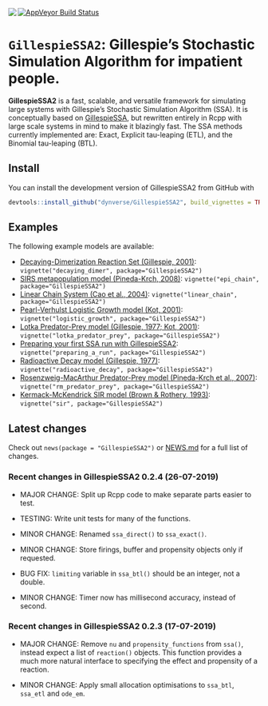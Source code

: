 
<!-- README.md is generated from README.Rmd. Please edit that file -->

<a href="https://travis-ci.org/dynverse/GillespieSSA2"><img src="https://travis-ci.org/dynverse/GillespieSSA2.svg" align="left"></a>
<a href="https://codecov.io/gh/dynverse/GillespieSSA2"> [![AppVeyor
Build
Status](https://ci.appveyor.com/api/projects/status/github/dynverse/GillespieSSA2?branch=master&svg=true)](https://ci.appveyor.com/project/dynverse/GillespieSSA2)

# `GillespieSSA2`: Gillespie’s Stochastic Simulation Algorithm for impatient people.

**GillespieSSA2** is a fast, scalable, and versatile framework for
simulating large systems with Gillespie’s Stochastic Simulation
Algorithm (SSA). It is conceptually based on
[GillespieSSA](https://cran.r-project.org/web/packages/GillespieSSA/index.html),
but rewritten entirely in Rcpp with large scale systems in mind to make
it blazingly fast. The SSA methods currently implemented are: Exact,
Explicit tau-leaping (ETL), and the Binomial tau-leaping (BTL).

## Install

You can install the development version of GillespieSSA2 from GitHub
with

``` r
devtools::install_github("dynverse/GillespieSSA2", build_vignettes = TRUE)
```

## Examples

The following example models are available:

  - [Decaying-Dimerization Reaction Set (Gillespie,
    2001)](vignettes/decaying_dimer.md): `vignette("decaying_dimer",
    package="GillespieSSA2")`
  - [SIRS metapopulation model (Pineda-Krch,
    2008)](vignettes/epi_chain.md): `vignette("epi_chain",
    package="GillespieSSA2")`
  - [Linear Chain System (Cao et al., 2004)](vignettes/linear_chain.md):
    `vignette("linear_chain", package="GillespieSSA2")`
  - [Pearl-Verhulst Logistic Growth model (Kot,
    2001)](vignettes/logistic_growth.md): `vignette("logistic_growth",
    package="GillespieSSA2")`
  - [Lotka Predator-Prey model (Gillespie, 1977; Kot,
    2001)](vignettes/lotka_predator_prey.md):
    `vignette("lotka_predator_prey", package="GillespieSSA2")`
  - [Preparing your first SSA run with
    GillespieSSA2](vignettes/preparing_a_run.md):
    `vignette("preparing_a_run", package="GillespieSSA2")`
  - [Radioactive Decay model (Gillespie,
    1977)](vignettes/radioactive_decay.md):
    `vignette("radioactive_decay", package="GillespieSSA2")`
  - [Rosenzweig-MacArthur Predator-Prey model (Pineda-Krch et al.,
    2007)](vignettes/rm_predator_prey.md): `vignette("rm_predator_prey",
    package="GillespieSSA2")`
  - [Kermack-McKendrick SIR model (Brown & Rothery,
    1993)](vignettes/sir.md): `vignette("sir", package="GillespieSSA2")`

## Latest changes

Check out `news(package = "GillespieSSA2")` or [NEWS.md](inst/NEWS.md)
for a full list of
changes.

<!-- This section gets automatically generated from inst/NEWS.md, and also generates inst/NEWS -->

### Recent changes in GillespieSSA2 0.2.4 (26-07-2019)

  - MAJOR CHANGE: Split up Rcpp code to make separate parts easier to
    test.

  - TESTING: Write unit tests for many of the functions.

  - MINOR CHANGE: Renamed `ssa_direct()` to `ssa_exact()`.

  - MINOR CHANGE: Store firings, buffer and propensity objects only if
    requested.

  - BUG FIX: `limiting` variable in `ssa_btl()` should be an integer,
    not a double.

  - MINOR CHANGE: Timer now has millisecond accuracy, instead of second.

### Recent changes in GillespieSSA2 0.2.3 (17-07-2019)

  - MAJOR CHANGE: Remove `nu` and `propensity_functions` from `ssa()`,
    instead expect a list of `reaction()` objects. This function
    provides a much more natural interface to specifying the effect and
    propensity of a reaction.

  - MINOR CHANGE: Apply small allocation optimisations to `ssa_btl`,
    `ssa_etl` and `ode_em`.

